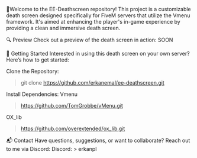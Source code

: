 🌟Welcome to the EE-Deathscreen repository! This project is a customizable death screen designed specifically for FiveM servers that utilize the Vmenu framework. It's aimed at enhancing the player's in-game experience by providing a clean and immersive death screen.

🔍 Preview
Check out a preview of the death screen in action: SOON


🚀 Getting Started
Interested in using this death screen on your own server? Here’s how to get started:

Clone the Repository:
> git clone https://github.com/erkanemal/ee-deathscreen.git

Install Dependencies:
Vmenu
> https://github.com/TomGrobbe/vMenu.git

OX_lib
> https://github.com/overextended/ox_lib.git


📬 Contact
Have questions, suggestions, or want to collaborate? Reach out to me via Discord:
Discord: > erkanpl
